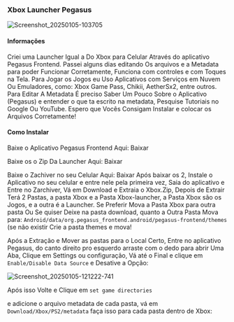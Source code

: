 ### Xbox Launcher Pegasus
![Screenshot_20250105-103705](https://github.com/user-attachments/assets/ea70e1b5-ebd1-4527-a9dc-5619dc81797c)

#### Informações
Criei uma Launcher Igual a Do Xbox para Celular Através do aplicativo Pegasus Frontend. Passei alguns dias editando Os arquivos e a Metadata para poder Funcionar Corretamente, Funciona com controles e com Toques na Tela. Para Jogar os Jogos eu Uso Aplicativos com Serviços em Nuvem Ou Emuladores, como: Xbox Game Pass, Chikii, AetherSx2, entre outros. Para Editar A Metadata É preciso Saber Um Pouco Sobre o Aplicativo (Pegasus) e entender o que ta escrito na metadata, Pesquise Tutoriais no Google Ou YouTube. Espero que Vocês Consigam Instalar e colocar os Arquivos Corretamente!

#### Como Instalar
Baixe o Aplicativo Pegasus Frontend Aqui: Baixar

Baixe os o Zip Da Launcher Aqui: Baixar

Baixe o Zachiver no seu Celular Aqui: Baixar
Após baixar os 2, Instale o Aplicativo no seu celular e entre nele pela primeira vez, Saia do aplicativo e Entre no Zarchiver, Vá em Download e Extraia o Xbox.Zip, Depois de Extrair Terá 2 Pastas, a pasta Xbox e a Pasta Xbox-launcher, a Pasta Xbox são os Jogos, e a outra é a Launcher. Se Preferir Mova a Pasta Xbox para outra pasta Ou Se quiser Deixe na pasta download, quanto a Outra Pasta Mova para: ```Android/data/org.pegasus_frontend.android/pegasus-frontend/themes``` (se não existir Crie a pasta themes e mova!

Após a Extração e Mover as pastas para o Local Certo, Entre no aplicativo Pegasus, do canto direito pro esquerdo arraste com o dedo para abrir Uma Aba, Clique em Settings ou configuração, Vá até o Final e clique em ```Enable/Disable Data Source``` e Desative a Opção:

![Screenshot_20250105-121222-741](https://github.com/user-attachments/assets/b0185c24-63c2-48fc-b34a-fac046bacc8a)

Após isso Volte e Clique em ```set game directories``` 


e adicione o arquivo metadata de cada pasta, vá em ```Download/Xbox/PS2/metadata``` faça isso para cada pasta dentro de Xbox:





